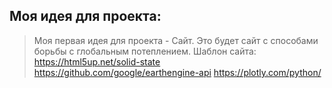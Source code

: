 ## Моя идея для проекта:
> Моя первая идея для проекта - Сайт.
> Это будет сайт с способами борьбы с глобальным потеплением.
> Шаблон сайта: https://html5up.net/solid-state
> https://github.com/google/earthengine-api
> https://plotly.com/python/
